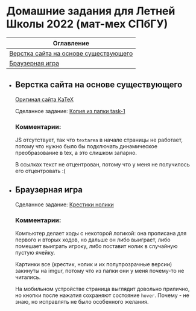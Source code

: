 # Домашние задания для Летней Школы 2022 (мат-мех СПбГУ)


|                    Оглавление                    |
| ------------------------------------------------ |
| [Верстка сайта на основе существующего](#task-1) |
| [Браузерная игра](#task-2)                       |



* ## Верстка сайта на основе существующего <a name="task-1"></a>
    [Оригинал сайта KaTeX](https://katex.org/)
    
    Сделанное задание: [Копия из папки task-1](https://astatochek.github.io/task-1/)
    
    ### Комментарии:

    JS отсутствует, так что `textarea` в начале страницы не работает, потому что нужно было бы подключать динамическое преобразование в tex, а это слишком запарно.

    В ссылках текст не отцентрован, потому что у меня не получилось его отцентровать :(

* ## Браузерная игра <a name="task-2"></a>
    Сделанное задание: [Крестики нолики](https://astatochek.github.io/task-2/)

    ### Комментарии:

    Компьютер делает ходы с некоторой логикой: она прописана для первого и вторых ходов, но дальше он либо выиграет, либо помешает выиграть игроку, либо поставит нолик в случайную пустую ячейку.

    Картинки все (крестик, нолик и их полупрозрачные версии) закинуты на imgur, потому что из папки они у меня почему-то не читались.

    На мобильном устройстве страница выглядит довольно прилично, но кнопки после нажатия сохраняют состояние `hover`. Почему - не знаю, но исправлять не было особенного желания.


